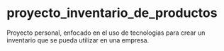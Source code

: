 # proyecto_inventario_de_productos
Proyecto personal, enfocado en el uso de tecnologias para crear un inventario que se pueda utilizar en una empresa.
